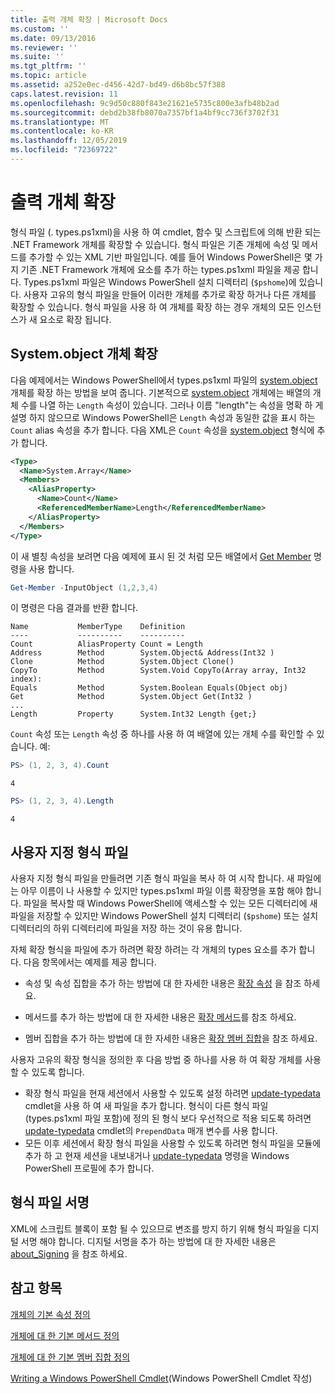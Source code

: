 ```yaml
---
title: 출력 개체 확장 | Microsoft Docs
ms.custom: ''
ms.date: 09/13/2016
ms.reviewer: ''
ms.suite: ''
ms.tgt_pltfrm: ''
ms.topic: article
ms.assetid: a252e0ec-d456-42d7-bd49-d6b8bc57f388
caps.latest.revision: 11
ms.openlocfilehash: 9c9d50c880f843e21621e5735c800e3afb48b2ad
ms.sourcegitcommit: debd2b38fb8070a7357bf1a4bf9cc736f3702f31
ms.translationtype: MT
ms.contentlocale: ko-KR
ms.lasthandoff: 12/05/2019
ms.locfileid: "72369722"
---
```

# <a name="extending-output-objects"></a>출력 개체 확장

형식 파일 (. types.ps1xml)을 사용 하 여 cmdlet, 함수 및 스크립트에 의해 반환 되는 .NET Framework 개체를 확장할 수 있습니다. 형식 파일은 기존 개체에 속성 및 메서드를 추가할 수 있는 XML 기반 파일입니다. 예를 들어 Windows PowerShell은 몇 가지 기존 .NET Framework 개체에 요소를 추가 하는 types.ps1xml 파일을 제공 합니다. Types.ps1xml 파일은 Windows PowerShell 설치 디렉터리 (`$pshome`)에 있습니다. 사용자 고유의 형식 파일을 만들어 이러한 개체를 추가로 확장 하거나 다른 개체를 확장할 수 있습니다. 형식 파일을 사용 하 여 개체를 확장 하는 경우 개체의 모든 인스턴스가 새 요소로 확장 됩니다.

## <a name="extending-the-systemarray-object"></a>System.object 개체 확장

다음 예제에서는 Windows PowerShell에서 types.ps1xml 파일의 [system.object](/dotnet/api/System.Array) 개체를 확장 하는 방법을 보여 줍니다. 기본적으로 [system.object](/dotnet/api/System.Array) 개체에는 배열의 개체 수를 나열 하는 `Length` 속성이 있습니다. 그러나 이름 "length"는 속성을 명확 하 게 설명 하지 않으므로 Windows PowerShell은 `Length` 속성과 동일한 값을 표시 하는 `Count` alias 속성을 추가 합니다. 다음 XML은 `Count` 속성을 [system.object](/dotnet/api/System.Array) 형식에 추가 합니다.

```xml
<Type>
  <Name>System.Array</Name>
  <Members>
    <AliasProperty>
      <Name>Count</Name>
      <ReferencedMemberName>Length</ReferencedMemberName>
    </AliasProperty>
  </Members>
</Type>

```

이 새 별칭 속성을 보려면 다음 예제에 표시 된 것 처럼 모든 배열에서 [Get Member](/powershell/module/Microsoft.PowerShell.Utility/Get-Member) 명령을 사용 합니다.

```powershell
Get-Member -InputObject (1,2,3,4)
```

이 명령은 다음 결과를 반환 합니다.
```output
Name           MemberType    Definition
----           ----------    ----------
Count          AliasProperty Count = Length
Address        Method        System.Object& Address(Int32 )
Clone          Method        System.Object Clone()
CopyTo         Method        System.Void CopyTo(Array array, Int32 index):
Equals         Method        System.Boolean Equals(Object obj)
Get            Method        System.Object Get(Int32 )
...
Length         Property      System.Int32 Length {get;}
```
`Count` 속성 또는 `Length` 속성 중 하나를 사용 하 여 배열에 있는 개체 수를 확인할 수 있습니다. 예:

```powershell
PS> (1, 2, 3, 4).Count
```

```output
4
```

```powershell
PS> (1, 2, 3, 4).Length
```

```output
4
```

## <a name="custom-types-files"></a>사용자 지정 형식 파일

사용자 지정 형식 파일을 만들려면 기존 형식 파일을 복사 하 여 시작 합니다. 새 파일에는 아무 이름이 나 사용할 수 있지만 types.ps1xml 파일 이름 확장명을 포함 해야 합니다. 파일을 복사할 때 Windows PowerShell에 액세스할 수 있는 모든 디렉터리에 새 파일을 저장할 수 있지만 Windows PowerShell 설치 디렉터리 (`$pshome`) 또는 설치 디렉터리의 하위 디렉터리에 파일을 저장 하는 것이 유용 합니다.

자체 확장 형식을 파일에 추가 하려면 확장 하려는 각 개체의 types 요소를 추가 합니다. 다음 항목에서는 예제를 제공 합니다.

- 속성 및 속성 집합을 추가 하는 방법에 대 한 자세한 내용은 [확장 속성](./extending-properties-for-objects.md) 을 참조 하세요.

- 메서드를 추가 하는 방법에 대 한 자세한 내용은 [확장 메서드](./defining-default-methods-for-objects.md)를 참조 하세요.

- 멤버 집합을 추가 하는 방법에 대 한 자세한 내용은 [확장 멤버 집합](./defining-default-member-sets-for-objects.md)을 참조 하세요.

사용자 고유의 확장 형식을 정의한 후 다음 방법 중 하나를 사용 하 여 확장 개체를 사용할 수 있도록 합니다.

- 확장 형식 파일을 현재 세션에서 사용할 수 있도록 설정 하려면 [update-typedata](/powershell/module/Microsoft.PowerShell.Utility/Update-TypeData) cmdlet을 사용 하 여 새 파일을 추가 합니다. 형식이 다른 형식 파일 (types.ps1xml 파일 포함)에 정의 된 형식 보다 우선적으로 적용 되도록 하려면 [update-typedata](/powershell/module/Microsoft.PowerShell.Utility/Update-TypeData) cmdlet의 `PrependData` 매개 변수를 사용 합니다.
- 모든 이후 세션에서 확장 형식 파일을 사용할 수 있도록 하려면 형식 파일을 모듈에 추가 하 고 현재 세션을 내보내거나 [update-typedata](/powershell/module/Microsoft.PowerShell.Utility/Update-TypeData) 명령을 Windows PowerShell 프로필에 추가 합니다.

## <a name="signing-types-files"></a>형식 파일 서명

XML에 스크립트 블록이 포함 될 수 있으므로 변조를 방지 하기 위해 형식 파일을 디지털 서명 해야 합니다. 디지털 서명을 추가 하는 방법에 대 한 자세한 내용은 [about_Signing](/powershell/module/microsoft.powershell.core/about/about_signing) 을 참조 하세요.

## <a name="see-also"></a>참고 항목

[개체의 기본 속성 정의](./extending-properties-for-objects.md)

[개체에 대 한 기본 메서드 정의](./defining-default-methods-for-objects.md)

[개체에 대 한 기본 멤버 집합 정의](./defining-default-member-sets-for-objects.md)

[Writing a Windows PowerShell Cmdlet](./writing-a-windows-powershell-cmdlet.md)(Windows PowerShell Cmdlet 작성)
